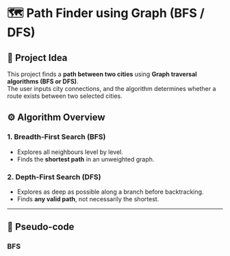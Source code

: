 # 🗺 Path Finder using Graph (BFS / DFS)

## 📖 Project Idea
This project finds a **path between two cities** using **Graph traversal algorithms (BFS or DFS)**.  
The user inputs city connections, and the algorithm determines whether a route exists between two selected cities.

## ⚙️ Algorithm Overview

### 1. **Breadth-First Search (BFS)**
- Explores all neighbours level by level.
- Finds the **shortest path** in an unweighted graph.

### 2. **Depth-First Search (DFS)**
- Explores as deep as possible along a branch before backtracking.
- Finds **any valid path**, not necessarily the shortest.

---

## 📄 Pseudo-code

### BFS
